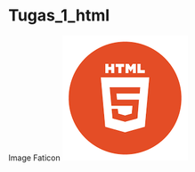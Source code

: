 # Tugas_1_html

Image Faticon 
![HTML](https://github.com/ZayusRifanZ/tugas_1_html/blob/master/img/html.png)

